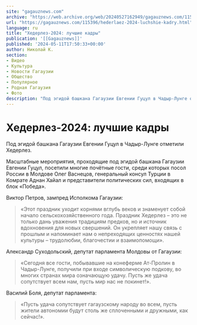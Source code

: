 ```yaml
---
site: "gagauznews.com"
archive: "https://web.archive.org/web/20240527162949/gagauznews.com/115396/hederlaez-2024-luchshie-kadry.html"
url: "https://gagauznews.com/115396/hederlaez-2024-luchshie-kadry.html"
language: ru
title: "Хедерлез-2024: лучшие кадры"
publication: '[[Gagauznews]]'
published: '2024-05-11T17:50:33+00:00'
author: Николай К.
section:
- Видео
- Культура
- Новости Гагаузии
- Общество
- Популярное
- Родная Гагаузия
- Фото
description: "Под эгидой башкана Гагаузии Евгении Гуцул в Чадыр-Лунге отметили Хедерлез. Масштабные мероприятия, проходящие под эгидой башкана Гагаузии Евгении Гуцул, посетили многие почётные гости, среди которых посол России в Молдове Олег Васнецов, генеральный консул Турции в Комрате Аднан Хайал и представители политических сил, входящих в блок «Победа». Виктор Петров, зампред Исполкома Гагаузии: «Этот праздник уходит корнями вглубь веков и знаменует собой начало сельскохозяйственного года. Праздник Хедерлез – это не только дань уважения традициям предков, но и источник вдохновения для новых свершений. Он укрепляет нашу связь с прошлым и напоминает нам о непреходящих ценностях нашей культуры – трудолюбии, благочестии и взаимопомощи». […]"
---
```


# Хедерлез-2024: лучшие кадры

Под эгидой башкана Гагаузии Евгении Гуцул в Чадыр-Лунге отметили Хедерлез.

Масштабные мероприятия, проходящие под эгидой башкана Гагаузии Евгении Гуцул, посетили многие почётные гости, среди которых посол России в Молдове Олег Васнецов, генеральный консул Турции в Комрате Аднан Хайал и представители политических сил, входящих в блок «Победа».

Виктор Петров, зампред Исполкома Гагаузии:

> «Этот праздник уходит корнями вглубь веков и знаменует собой начало сельскохозяйственного года. Праздник Хедерлез – это не только дань уважения традициям предков, но и источник вдохновения для новых свершений. Он укрепляет нашу связь с прошлым и напоминает нам о непреходящих ценностях нашей культуры – трудолюбии, благочестии и взаимопомощи».

Александр Суходольский, депутат парламента Молдовы от Гагаузии:

> «Сегодня все гости, побывавшие на конеферме Ат-Пролин в Чадыр-Лунге, получили при входе символическую подкову, во многих странах мира означающую удачу. Пусть же удача сопутствует всем нам, пусть мир нас не покинет!».

Василий Боля, депутат парламента:

> «Пусть удача сопутствует гагаузскому народу во всем, пусть жители автономии будут столь же сплоченными и дружными, как сейчас!».